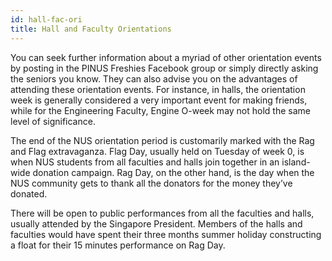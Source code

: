 ```yaml
---
id: hall-fac-ori
title: Hall and Faculty Orientations
---
```

You can seek further information about a myriad of other orientation events by posting in the PINUS Freshies Facebook group or simply directly asking the seniors you know. They can also advise you on the advantages of attending these orientation events. For instance, in halls, the orientation week is generally considered a very important event for making friends, while for the Engineering Faculty, Engine O-week may not hold the same level of significance.


The end of the NUS orientation period is customarily marked with the Rag and Flag extravaganza. Flag Day, usually held on Tuesday of week 0, is when NUS students from all faculties and halls join together in an island-wide donation campaign. Rag Day, on the other hand, is the day when the NUS community gets to thank all the donators for the money they’ve donated.


There will be open to public performances from all the faculties and halls, usually attended by the Singapore President. Members of the halls and faculties would have spent their three months summer holiday constructing a float for their 15 minutes performance on Rag Day.


<!--stackedit_data:
eyJoaXN0b3J5IjpbMjUzOTU4NTMsMTg4Njg5MTEwM119
-->